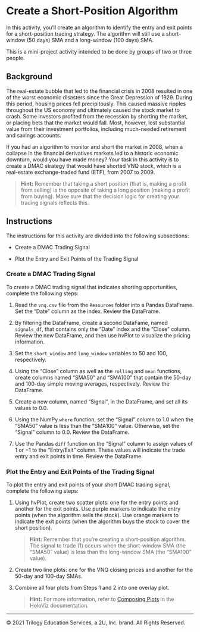 # Create a Short-Position Algorithm

In this activity, you’ll create an algorithm to identify the entry and exit points for a short-position trading strategy. The algorithm will still use a short-window (50 days) SMA and a long-window (100 days) SMA.

This is a mini-project activity intended to be done by groups of two or three people.

## Background

The real-estate bubble that led to the financial crisis in 2008 resulted in one of the worst economic disasters since the Great Depression of 1929. During this period, housing prices fell precipitously. This caused massive ripples throughout the US economy and ultimately caused the stock market to crash. Some investors profited from the recession by shorting the market, or placing bets that the market would fall. Most, however, lost substantial value from their investment portfolios, including much-needed retirement and savings accounts.

If you had an algorithm to monitor and short the market in 2008, when a collapse in the financial derivatives markets led to a historic economic downturn, would you have made money? Your task in this activity is to create a DMAC strategy that would have shorted VNQ stock, which is a real-estate exchange-traded fund (ETF), from 2007 to 2009.

> **Hint:** Remember that taking a short position (that is, making a profit from selling) is the opposite of taking a long position (making a profit from buying). Make sure that the decision logic for creating your trading signals reflects this.

## Instructions

The instructions for this activity are divided into the following subsections:

* Create a DMAC Trading Signal

* Plot the Entry and Exit Points of the Trading Signal

### Create a DMAC Trading Signal

To create a DMAC trading signal that indicates shorting opportunities, complete the following steps:

1. Read the `vnq.csv` file from the `Resources` folder into a Pandas DataFrame. Set the “Date” column as the index. Review the DataFrame.

2. By filtering the DataFrame, create a second DataFame, named `signals_df`, that contains only the “Date” index and the “Close” column. Review the new DataFrame, and then use hvPlot to visualize the pricing information.

3. Set the `short_window` and `long_window` variables to 50 and 100, respectively.

4. Using the “Close” column as well as the `rolling` and `mean` functions, create columns named “SMA50” and “SMA100” that contain the 50-day and 100-day simple moving averages, respectively. Review the DataFrame.

5. Create a new column, named “Signal”, in the DataFrame, and set all its values to 0.0.

6. Using the NumPy `where` function, set the “Signal” column to 1.0 when the “SMA50” value is less than the “SMA100” value. Otherwise, set the “Signal” column to 0.0. Review the DataFrame.

7. Use the Pandas `diff` function on the “Signal” column to assign values of 1 or &minus;1 to the “Entry/Exit” column. These values will indicate the trade entry and exit points in time. Review the DataFrame.

### Plot the Entry and Exit Points of the Trading Signal

To plot the entry and exit points of your short DMAC trading signal, complete the following steps:

1. Using hvPlot, create two scatter plots: one for the entry points and another for the exit points. Use purple markers to indicate the entry points (when the algorithm sells the stock). Use orange markers to indicate the exit points (when the algorithm buys the stock to cover the short position).

    > **Hint:** Remember that you’re creating a short-position algorithm. The signal to trade (1) occurs when the short-window SMA (the “SMA50” value) is less than the long-window SMA (the “SMA100” value).

2. Create two line plots: one for the VNQ closing prices and another for the 50-day and 100-day SMAs.

3. Combine all four plots from Steps 1 and 2 into one overlay plot.

    > **Hint:** For more information, refer to [Composing Plots](https://holoviz.org/tutorial/Composing_Plots.html) in the HoloViz documentation.

---

© 2021 Trilogy Education Services, a 2U, Inc. brand. All Rights Reserved.
